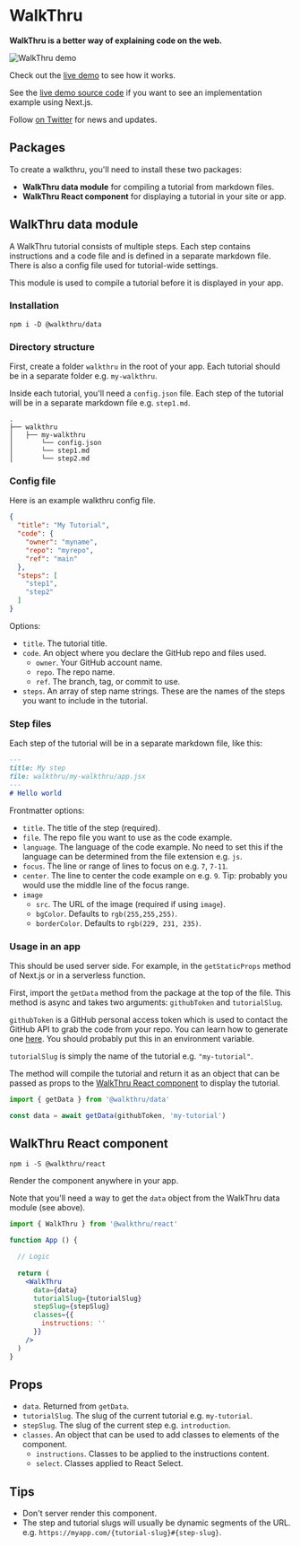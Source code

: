 # WalkThru

**WalkThru is a better way of explaining code on the web.**

![WalkThru demo](https://media.giphy.com/media/A4McguuzE9AApZNZel/giphy.gif)

Check out the [live demo](https://walkthru.netlify.app/walkthru-intro) to see how it works.

See the [live demo source code](https://github.com/walkthru/next) if you want to see an implementation example using Next.js. 

Follow [on Twitter](https://twitter.com/walkthruapp) for news and updates.

## Packages

To create a walkthru, you'll need to install these two packages:

- **WalkThru data module** for compiling a tutorial from markdown files.
- **WalkThru React component** for displaying a tutorial in your site or app.

## WalkThru data module

A WalkThru tutorial consists of multiple steps. Each step contains instructions and a code file and is defined in a separate markdown file. There is also a config file used for tutorial-wide settings.

This module is used to compile a tutorial before it is displayed in your app.

### Installation

```
npm i -D @walkthru/data
```

### Directory structure

First, create a folder `walkthru` in the root of your app. Each tutorial should be in a separate folder e.g. `my-walkthru`.

Inside each tutorial, you'll need a `config.json` file. Each step of the tutorial will be in a separate markdown file e.g. `step1.md`.

```
.
├── walkthru
│   ├── my-walkthru
│       └── config.json
│       └── step1.md
│       └── step2.md
```

### Config file

Here is an example walkthru config file.

```json
{
  "title": "My Tutorial",
  "code": {
    "owner": "myname",
    "repo": "myrepo",
    "ref": "main"
  },
  "steps": [
    "step1",
    "step2"
  ]
}
```

Options:
- `title`. The tutorial title.
- `code`. An object where you declare the GitHub repo and files used.
    - `owner`. Your GitHub account name.
    - `repo`. The repo name.
    - `ref`. The branch, tag, or commit to use.
- `steps`. An array of step name strings. These are the names of the steps you want to include in the tutorial.

### Step files

Each step of the tutorial will be in a separate markdown file, like this:

```markdown
---
title: My step
file: walkthru/my-walkthru/app.jsx
---
# Hello world
```

Frontmatter options:
- `title`. The title of the step (required).
- `file`. The repo file you want to use as the code example.
- `language`. The language of the code example. No need to set this if the language can be determined from the file extension e.g. `js`.
- `focus`. The line or range of lines to focus on e.g. `7`, `7-11`.
- `center`. The line to center the code example on e.g. `9`. Tip: probably you would use the middle line of the focus range.
- `image`
  - `src`. The URL of the image (required if using `image`).
  - `bgColor`. Defaults to `rgb(255,255,255)`.
  - `borderColor`. Defaults to `rgb(229, 231, 235)`.

### Usage in an app

This should be used server side. For example, in the `getStaticProps` method of Next.js or in a serverless function.

First, import the `getData` method from the package at the top of the file. This method is async and takes two arguments: `githubToken` and `tutorialSlug`.

`githubToken` is a GitHub personal access token which is used to contact the GitHub API to grab the code from your repo. You can learn how to generate one [here](https://docs.github.com/en/authentication/keeping-your-account-and-data-secure/creating-a-personal-access-token). You should probably put this in an environment variable.

`tutorialSlug` is simply the name of the tutorial e.g. `"my-tutorial"`.

The method will compile the tutorial and return it as an object that can be passed as props to the [WalkThru React component](https://github.com/walkthru/react) to display the tutorial.

```js
import { getData } from '@walkthru/data'

const data = await getData(githubToken, 'my-tutorial')
```

## WalkThru React component

```
npm i -S @walkthru/react
```

Render the component anywhere in your app.

Note that you'll need a way to get the `data` object from the WalkThru data module (see above).

```jsx
import { WalkThru } from '@walkthru/react'

function App () {

  // Logic
  
  return (
    <WalkThru
      data={data}
      tutorialSlug={tutorialSlug}
      stepSlug={stepSlug}
      classes={{
        instructions: ''
      }}
    />
  )
}
```

## Props

- `data`. Returned from `getData`.
- `tutorialSlug`. The slug of the current tutorial e.g. `my-tutorial`.
- `stepSlug`. The slug of the current step e.g. `introduction`.
- `classes`. An object that can be used to add classes to elements of the component.
    - `instructions`. Classes to be applied to the instructions content.
    - `select`. Classes applied to React Select.

## Tips

- Don't server render this component.
- The step and tutorial slugs will usually be dynamic segments of the URL. e.g. `https://myapp.com/{tutorial-slug}#{step-slug}`.
